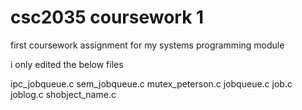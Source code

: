# csc2035 coursework 1
first coursework assignment for my systems programming module

i only edited the below files


ipc_jobqueue.c
sem_jobqueue.c
mutex_peterson.c
jobqueue.c
job.c
joblog.c
shobject_name.c
